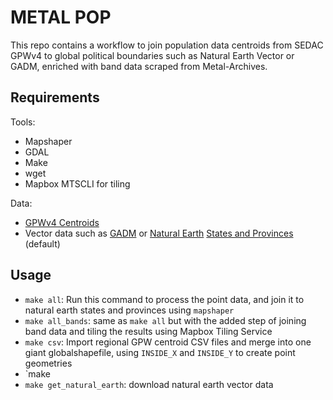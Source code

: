 # METAL POP

This repo contains a workflow to join population data centroids from SEDAC GPWv4 to global political boundaries such as Natural Earth Vector or GADM, enriched with band data scraped from Metal-Archives.

## Requirements

Tools:
- Mapshaper
- GDAL
- Make
- wget
- Mapbox MTSCLI for tiling

Data: 
- [GPWv4 Centroids](https://sedac.ciesin.columbia.edu/data/collection/gpw-v4)
- Vector data such as [GADM](https://gadm.org/index.html) or [Natural Earth](https://www.naturalearthdata.com/) [States and Provinces](https://www.naturalearthdata.com/http//www.naturalearthdata.com/download/10m/cultural/ne_10m_admin_1_states_provinces.zip) (default)

## Usage
- `make all`: Run this command to process the point data, and join it to natural earth states and provinces using `mapshaper`
- `make all_bands`: same as `make all` but with the added step of joining band data and tiling the results using Mapbox Tiling Service
- `make csv`: Import regional GPW centroid CSV files and merge into one giant globalshapefile, using `INSIDE_X` and `INSIDE_Y` to create point geometries
- `make 
- `make get_natural_earth`: download natural earth vector data
